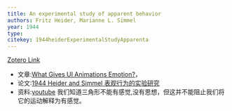 ```yaml
---
title: An experimental study of apparent behavior
authors: Fritz Heider, Marianne L. Simmel
year: 1944
type: 
citekey: 1944heiderExperimentalStudyApparenta
---
```

[Zotero Link](zotero://select/items/@1944heiderExperimentalStudyApparenta)


- 文章:[What Gives UI Animations Emotion?](https://valhead.com/2017/04/24/animation-emotion/ "Permanent Link to What Gives UI Animations Emotion?")， 
- 论文:[1944 Heider and Simmel 表观行为的实验研究](http://www.jstor.org/stable/1416950)
- 资料:[youtube](https://www.youtube.com/watch?v=8FIEZXMUM2I)
我们知道三角形不能有感觉,没有思想，但这并不能阻止我们将它的运动解释为有感觉。
